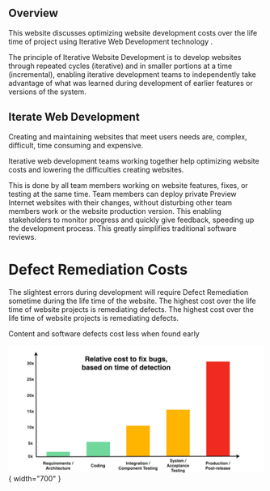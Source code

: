 ## Overview

This website discusses optimizing website development costs over the life time of project using Iterative Web Development technology .

The principle of Iterative Website Development is to develop websites through repeated cycles (iterative) and in smaller portions at a time (incremental), enabling iterative development teams to independently take advantage of what was learned during development of earlier features or versions of the system.

## Iterate Web Development

Creating and maintaining websites that meet users needs are, complex, difficult, time consuming and expensive.

Iterative web development teams working together help optimizing website costs and lowering the difficulties creating websites.

This is done by all team members working on website features, fixes, or testing at the same time. Team members can deploy private Preview Internet websites with their changes, without disturbing other team members work or the website production version. This enabling stakeholders to monitor progress and quickly give feedback, speeding up the development process. This greatly simplifies traditional software reviews.

# Defect Remediation Costs
The slightest errors during development will require Defect Remediation sometime during the life time of the website. The highest cost over the life time of website projects is remediating defects.  The highest cost over the life time of website projects is remediating defects.

Content and software defects cost less when found early

![bugFixChart](/img/bugFixChart.jpg){ width="700" }

